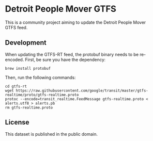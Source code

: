 # Detroit People Mover GTFS

This is a community project aiming to update the Detroit People Mover GTFS feed.

## Development

When updating the GTFS-RT feed, the protobuf binary needs to be re-encoded. First, be sure you have the dependency:

```
brew install protobuf
```

Then, run the following commands:

```
cd gtfs-rt
wget https://raw.githubusercontent.com/google/transit/master/gtfs-realtime/proto/gtfs-realtime.proto
protoc --encode=transit_realtime.FeedMessage gtfs-realtime.proto < alerts.utf8 > alerts.pb
rm gtfs-realtime.proto
```

## License

This dataset is published in the public domain.